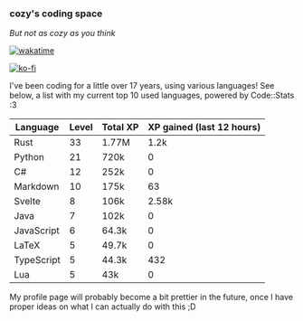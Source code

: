 ### cozy's coding space
*But not as cozy as you think*

[![wakatime](https://wakatime.com/badge/user/c0ba07bb-3421-41be-bd1a-d611e670f250.svg)](https://wakatime.com/@c0ba07bb-3421-41be-bd1a-d611e670f250)

[![ko-fi](https://ko-fi.com/img/githubbutton_sm.svg)](https://ko-fi.com/J3J75ITL4)

I've been coding for a little over 17 years, using various languages! See below, a list with my current top 10 used languages, powered by Code::Stats :3
    
| Language | Level | Total XP | XP gained (last 12 hours) |
| --- | --- | --- | --- |
| Rust | 33 | 1.77M | 1.2k |
| Python | 21 | 720k | 0 |
| C# | 12 | 252k | 0 |
| Markdown | 10 | 175k | 63 |
| Svelte | 8 | 106k | 2.58k |
| Java | 7 | 102k | 0 |
| JavaScript | 6 | 64.3k | 0 |
| LaTeX | 5 | 49.7k | 0 |
| TypeScript | 5 | 44.3k | 432 |
| Lua | 5 | 43k | 0 |
    
My profile page will probably become a bit prettier in the future, once I have proper ideas on what I can actually do with this ;D